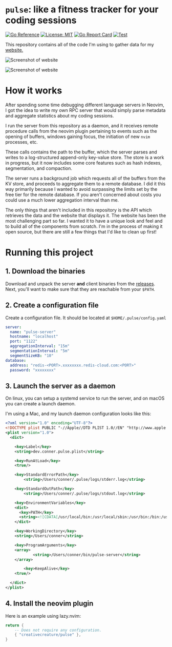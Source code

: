 # `pulse`: like a fitness tracker for your coding sessions

[![Go Reference](https://pkg.go.dev/badge/github.com/creativecreature/pulse.svg)](https://pkg.go.dev/github.com/creativecreature/pulse)
[![License: MIT](https://img.shields.io/badge/License-MIT-yellow.svg)](https://github.com/creativecreature/pulse/blob/master/LICENSE)
[![Go Report Card](https://goreportcard.com/badge/github.com/creativecreature/pulse)](https://goreportcard.com/report/github.com/creativecreature/pulse)
[![Test](https://github.com/creativecreature/pulse/actions/workflows/main.yml/badge.svg?branch=main)](https://github.com/creativecreature/pulse/actions/workflows/main.yml)

This repository contains all of the code I'm using to gather data for my
[website.][1]

![Screenshot of website][2]

![Screenshot of website][3]

# How it works

After spending some time debugging different language servers in Neovim, I got
the idea to write my own RPC server that would simply parse metadata and
aggregate statistics about my coding sessions.

I run the server from this repository as a daemon, and it receives remote
procedure calls from the neovim plugin pertaining to events such as the opening
of buffers, windows gaining focus, the initiation of new `nvim` processes, etc.

These calls contains the path to the buffer, which the server parses and writes
to a log-structured append-only key-value store. The store is a work in
progress, but it now includes some core features such as hash indexes,
segmentation, and compaction.

The server runs a background job which requests all of the buffers from the KV
store, and proceeds to aggregate them to a remote database. I did it this way
primarily because I wanted to avoid surpassing the limits set by the free tier
for the remote database. If you aren't concerned about costs you could use a
much lower aggregation interval than me.

The only things that aren't included in this repository is the API which
retrieves the data and the website that displays it. The website has been the
most challenging part so far. I wanted it to have a unique look and feel and to
build all of the components from scratch. I'm in the process of making it open
source, but there are still a few things that I'd like to clean up first!

# Running this project

## 1. Download the binaries
Download and unpack the server **and** client binaries from the [releases](https://github.com/creativecreature/pulse/releases).
Next, you'll want to make sure that they are reachable from your `$PATH`.

## 2. Create a configuration file
Create a configuration file. It should be located at `$HOME/.pulse/config.yaml`

```yml
server:
  name: "pulse-server"
  hostname: "localhost"
  port: "1122"
  aggregationInterval: "15m"
  segmentationInterval: "5m"
  segmentSizeKB: "10"
database:
  address: "redis-<PORT>.xxxxxxxx.redis-cloud.com:<PORT>"
  password: "xxxxxxxx"
```

## 3. Launch the server as a daemon
On linux, you can setup a systemd service to run the server, and on macOS you
can create a launch daemon.

I'm using a Mac, and my launch daemon configuration looks like this:

```xml
<?xml version="1.0" encoding="UTF-8"?>
<!DOCTYPE plist PUBLIC "-//Apple//DTD PLIST 1.0//EN" "http://www.apple.com/DTDs/PropertyList-1.0.dtd">
<plist version="1.0">
  <dict>

    <key>Label</key>
    <string>dev.conner.pulse.plist</string>

    <key>RunAtLoad</key>
    <true/>

    <key>StandardErrorPath</key>
		<string>/Users/conner/.pulse/logs/stderr.log</string>

    <key>StandardOutPath</key>
		<string>/Users/conner/.pulse/logs/stdout.log</string>

    <key>EnvironmentVariables</key>
    <dict>
      <key>PATH</key>
      <string><![CDATA[/usr/local/bin:/usr/local/sbin:/usr/bin:/bin:/usr/sbin:/sbin]]></string>
    </dict>

    <key>WorkingDirectory</key>
    <string>/Users/conner</string>

    <key>ProgramArguments</key>
    <array>
			<string>/Users/conner/bin/pulse-server</string>
    </array>

		<key>KeepAlive</key>
    <true/>

  </dict>
</plist>
```

## 4. Install the neovim plugin
Here is an example using lazy.nvim:

```lua
return {
	-- Does not require any configuration.
	{ "creativecreature/pulse" },
}
```

[1]: https://conner.dev
[2]: ./screenshots/website1.png
[3]: ./screenshots/website2.png

